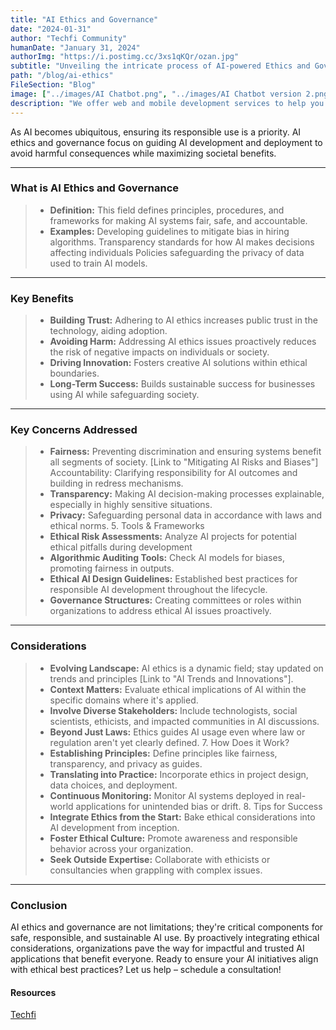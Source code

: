 ```yaml
---
title: "AI Ethics and Governance"
date: "2024-01-31"
author: "Techfi Community"
humanDate: "January 31, 2024"
authorImg: "https://i.postimg.cc/3xs1qKQr/ozan.jpg"
subtitle: "Unveiling the intricate process of AI-powered Ethics and Governance."
path: "/blog/ai-ethics"
FileSection: "Blog"
image: ["../images/AI Chatbot.png", "../images/AI Chatbot version 2.png"]
description: "We offer web and mobile development services to help you build a strong online presence and reach your target audience."
---
```


As AI becomes ubiquitous, ensuring its responsible use is a priority. AI ethics and governance focus on guiding AI development and deployment to avoid harmful consequences while maximizing societal benefits.

---

### What is AI Ethics and Governance

> - **Definition:** This field defines principles, procedures, and frameworks for making AI systems fair, safe, and accountable.
> - **Examples:** Developing guidelines to mitigate bias in hiring algorithms.
>   Transparency standards for how AI makes decisions affecting individuals
>   Policies safeguarding the privacy of data used to train AI models.

---

### Key Benefits

> - **Building Trust:** Adhering to AI ethics increases public trust in the technology, aiding adoption.
> - **Avoiding Harm:** Addressing AI ethics issues proactively reduces the risk of negative impacts on individuals or society.
> - **Driving Innovation:** Fosters creative AI solutions within ethical boundaries.
> - **Long-Term Success:** Builds sustainable success for businesses using AI while safeguarding society.

---

### Key Concerns Addressed

> - **Fairness:** Preventing discrimination and ensuring systems benefit all segments of society. [Link to "Mitigating AI Risks and Biases"]
>   Accountability: Clarifying responsibility for AI outcomes and building in redress mechanisms.
> - **Transparency:** Making AI decision-making processes explainable, especially in highly sensitive situations.
> - **Privacy:** Safeguarding personal data in accordance with laws and ethical norms. 5. Tools & Frameworks
> - **Ethical Risk Assessments:** Analyze AI projects for potential ethical pitfalls during development
> - **Algorithmic Auditing Tools:** Check AI models for biases, promoting fairness in outputs.
> - **Ethical AI Design Guidelines:** Established best practices for responsible AI development throughout the lifecycle.
> - **Governance Structures:** Creating committees or roles within organizations to address ethical AI issues proactively.

---

### Considerations

> - **Evolving Landscape:** AI ethics is a dynamic field; stay updated on trends and principles [Link to "AI Trends and Innovations"].
> - **Context Matters:** Evaluate ethical implications of AI within the specific domains where it's applied.
> - **Involve Diverse Stakeholders:** Include technologists, social scientists, ethicists, and impacted communities in AI discussions.
> - **Beyond Just Laws:** Ethics guides AI usage even where law or regulation aren't yet clearly defined. 7. How Does it Work?
> - **Establishing Principles:** Define principles like fairness, transparency, and privacy as guides.
> - **Translating into Practice:** Incorporate ethics in project design, data choices, and deployment.
> - **Continuous Monitoring:** Monitor AI systems deployed in real-world applications for unintended bias or drift. 8. Tips for Success
> - **Integrate Ethics from the Start:** Bake ethical considerations into AI development from inception.
> - **Foster Ethical Culture:** Promote awareness and responsible behavior across your organization.
> - **Seek Outside Expertise:** Collaborate with ethicists or consultancies when grappling with complex issues.

---

### Conclusion

AI ethics and governance are not limitations; they're critical components for safe, responsible, and sustainable AI use. By proactively integrating ethical considerations, organizations pave the way for impactful and trusted AI applications that benefit everyone.
Ready to ensure your AI initiatives align with ethical best practices? Let us help – schedule a consultation!

#### Resources

[Techfi](www.techfi.ca)

